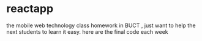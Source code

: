 # reactapp
the mobile web technology class homework in BUCT , just want to help the next students to learn it easy. here are the final code each week
